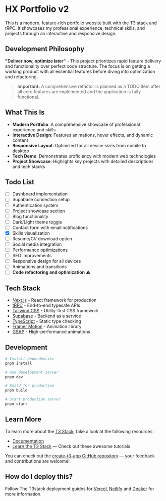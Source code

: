 # HX Portfolio v2

This is a modern, feature-rich portfolio website built with the T3 stack and tRPC. It showcases my professional experience, technical skills, and projects through an interactive and responsive design.

## Development Philosophy

**"Deliver now, optimize later"** - This project prioritizes rapid feature delivery and functionality over perfect code structure. The focus is on getting a working product with all essential features before diving into optimization and refactoring.

> **Important:** A comprehensive refactor is planned as a TODO item after all core features are implemented and the application is fully functional.

## What This Is

- **Modern Portfolio**: A comprehensive showcase of professional experience and skills
- **Interactive Design**: Features animations, hover effects, and dynamic content
- **Responsive Layout**: Optimized for all device sizes from mobile to desktop
- **Tech Demo**: Demonstrates proficiency with modern web technologies
- **Project Showcase**: Highlights key projects with detailed descriptions and tech stacks

## Todo List

- [ ] Dashboard implementation
- [ ] Supabase connection setup
- [ ] Authentication system
- [ ] Project showcase section
- [ ] Blog functionality
- [ ] Dark/Light theme toggle
- [ ] Contact form with email notifications
- [X] Skills visualization
- [ ] Resume/CV download option
- [ ] Social media integration
- [ ] Performance optimizations
- [ ] SEO improvements
- [ ] Responsive design for all devices
- [ ] Animations and transitions
- [ ] **Code refactoring and optimization** ⚠️

## Tech Stack

- [Next.js](https://nextjs.org) - React framework for production
- [tRPC](https://trpc.io) - End-to-end typesafe APIs
- [Tailwind CSS](https://tailwindcss.com) - Utility-first CSS framework
- [Supabase](https://supabase.com) - Backend as a service
- [TypeScript](https://www.typescriptlang.org/) - Static type checking
- [Framer Motion](https://www.framer.com/motion/) - Animation library
- [GSAP](https://greensock.com/gsap/) - High-performance animations

## Development

```bash
# Install dependencies
pnpm install

# Run development server
pnpm dev

# Build for production
pnpm build

# Start production server
pnpm start
```

## Learn More

To learn more about the [T3 Stack](https://create.t3.gg/), take a look at the following resources:

- [Documentation](https://create.t3.gg/)
- [Learn the T3 Stack](https://create.t3.gg/en/faq#what-learning-resources-are-currently-available) — Check out these awesome tutorials

You can check out the [create-t3-app GitHub repository](https://github.com/t3-oss/create-t3-app) — your feedback and contributions are welcome!

## How do I deploy this?

Follow The T3stack deployment guides for [Vercel](https://create.t3.gg/en/deployment/vercel), [Netlify](https://create.t3.gg/en/deployment/netlify) and [Docker](https://create.t3.gg/en/deployment/docker) for more information.
